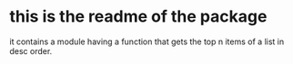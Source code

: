 # this is the readme of the package

it contains a module having a function that gets the top n items of a list in desc order.
